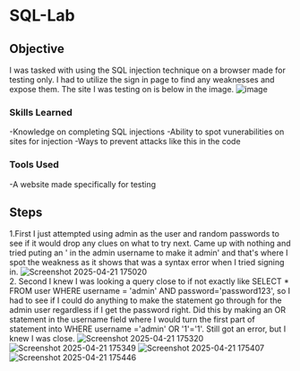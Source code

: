 # SQL-Lab

## Objective
I was tasked with using the SQL injection technique on a browser made for testing only. I had to utilize the sign in page to find any weaknesses and expose them. The site I was testing on is below in the image.
![image](https://github.com/user-attachments/assets/ef942d25-2047-4227-be21-8343895b8537)

### Skills Learned
-Knowledge on completing SQL injections
-Ability to spot vunerabilities on sites for injection
-Ways to prevent attacks like this in the code

### Tools Used
-A website made specifically for testing


## Steps
1.First I just attempted using admin as the user and random passwords to see if it would drop any clues on what to try next. Came up with nothing and tried puting an ' in the admin username to make it admin' and that's where I spot the weakness as it shows that was a syntax error when I tried signing in.
![Screenshot 2025-04-21 175020](https://github.com/user-attachments/assets/5b3dd4e6-2a58-4935-98a3-036e40c4b8c3)
<br>
2. Second I knew I was looking a query close to if not exactly like  SELECT * FROM user WHERE username = 'admin' AND password='password123', so I had to see if I could do anything to make the statement go through for the admin user regardless if I get the password right. Did this by making an OR statement in the username field where I would turn the first part of statement into WHERE username ='admin' OR '1'='1'. Still got an error, but I knew I was close.
![Screenshot 2025-04-21 175320](https://github.com/user-attachments/assets/35e92094-e315-4739-bd20-74ac79076b40)
![Screenshot 2025-04-21 175349](https://github.com/user-attachments/assets/b131ce81-87b3-442d-9fa5-735452124e3a)
![Screenshot 2025-04-21 175407](https://github.com/user-attachments/assets/b5ed4edb-9a3c-4ad4-99c8-a35f9e75cfd2)
![Screenshot 2025-04-21 175446](https://github.com/user-attachments/assets/83021e84-fc2a-4a77-8f7f-ef1d211be1ac)
